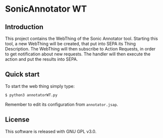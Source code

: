 # SonicAnnotator WT

## Introduction

This project contains the WebThing of the Sonic Annotator tool. Starting this tool,
a new WebThing will be created, that put into SEPA its Thing Description.
The WebThing will then subscribe to Action Requests, in order to get notification
about new requests. The handler will then execute the action and put the results
into SEPA.

## Quick start

To start the web thing simply type:

```bash
$ python3 annotatorWT.py
```

Remember to edit its configuration from `annotator.jsap`.

## License

This software is released with GNU GPL v3.0. 